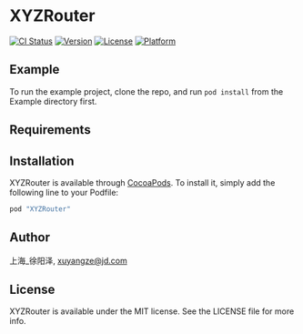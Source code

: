 # XYZRouter

[![CI Status](http://img.shields.io/travis/上海_徐阳泽/XYZRouter.svg?style=flat)](https://travis-ci.org/上海_徐阳泽/XYZRouter)
[![Version](https://img.shields.io/cocoapods/v/XYZRouter.svg?style=flat)](http://cocoapods.org/pods/XYZRouter)
[![License](https://img.shields.io/cocoapods/l/XYZRouter.svg?style=flat)](http://cocoapods.org/pods/XYZRouter)
[![Platform](https://img.shields.io/cocoapods/p/XYZRouter.svg?style=flat)](http://cocoapods.org/pods/XYZRouter)

## Example

To run the example project, clone the repo, and run `pod install` from the Example directory first.

## Requirements

## Installation

XYZRouter is available through [CocoaPods](http://cocoapods.org). To install
it, simply add the following line to your Podfile:

```ruby
pod "XYZRouter"
```

## Author

上海_徐阳泽, xuyangze@jd.com

## License

XYZRouter is available under the MIT license. See the LICENSE file for more info.
